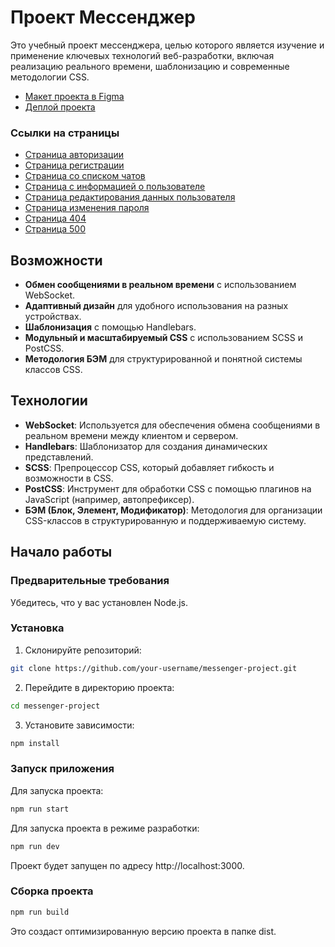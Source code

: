 # Проект Мессенджер

Это учебный проект мессенджера, целью которого является изучение и применение ключевых технологий веб-разработки,
включая реализацию реального времени, шаблонизацию и современные методологии CSS.

- [Макет проекта в Figma](https://www.figma.com/proto/nQjgrOrJ6mcyfwhopwK6S2/Messanger?node-id=40-625&t=QXz8PHXTqtCWdBsw-1)
- [Деплой проекта](https://messanger-nidal1992.netlify.app/)

### Ссылки на страницы

- [Страница авторизации](https://messanger-nidal1992.netlify.app/)
- [Страница регистрации](https://messanger-nidal1992.netlify.app/demonstrate-routes/register/)
- [Страница со списком чатов](https://messanger-nidal1992.netlify.app/demonstrate-routes/main-page/)
- [Страница с информацией о пользователе](https://messanger-nidal1992.netlify.app/demonstrate-routes/settings-profile/)
- [Страница редактирования данных пользователя](https://messanger-nidal1992.netlify.app/demonstrate-routes/settings-edit/)
- [Страница изменения пароля](https://messanger-nidal1992.netlify.app/demonstrate-routes/change-password-page/)
- [Страница 404](https://messanger-nidal1992.netlify.app/demonstrate-routes/error-404/)
- [Страница 500](https://messanger-nidal1992.netlify.app/demonstrate-routes/error-500/)

## Возможности

- **Обмен сообщениями в реальном времени** с использованием WebSocket.
- **Адаптивный дизайн** для удобного использования на разных устройствах.
- **Шаблонизация** с помощью Handlebars.
- **Модульный и масштабируемый CSS** с использованием SCSS и PostCSS.
- **Методология БЭМ** для структурированной и понятной системы классов CSS.

## Технологии

- **WebSocket**: Используется для обеспечения обмена сообщениями в реальном времени между клиентом и сервером.
- **Handlebars**: Шаблонизатор для создания динамических представлений.
- **SCSS**: Препроцессор CSS, который добавляет гибкость и возможности в CSS.
- **PostCSS**: Инструмент для обработки CSS с помощью плагинов на JavaScript (например, автопрефиксер).
- **БЭМ (Блок, Элемент, Модификатор)**: Методология для организации CSS-классов в структурированную и поддерживаемую
  систему.

## Начало работы

### Предварительные требования

Убедитесь, что у вас установлен Node.js.

### Установка

1. Склонируйте репозиторий:

```bash
git clone https://github.com/your-username/messenger-project.git
```

2. Перейдите в директорию проекта:

```bash
cd messenger-project
```

3. Установите зависимости:

```bash
npm install
```

### Запуск приложения

Для запуска проекта:

```bash
npm run start
```

Для запуска проекта в режиме разработки:

```bash
npm run dev
```

Проект будет запущен по адресу http://localhost:3000.

### Сборка проекта

```bash
npm run build
```

Это создаст оптимизированную версию проекта в папке dist.



